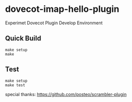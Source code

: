 # dovecot-imap-hello-plugin

Experimet Dovecot Plugin Develop Environment

## Quick Build

```
make setup
make
```

## Test

```
make setup
make test
```

special thanks: https://github.com/posteo/scrambler-plugin
